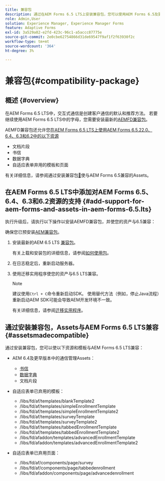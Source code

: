 ```yaml
---
title: 兼容包
description: 通过在AEM Forms 6.5 LTS上安装兼容包，您可以使用AEM Forms 6.5及更早版本中的通信管理资源以及已弃用的自适应表单模板和页面
role: Admin,User
solution: Experience Manager, Experience Manager Forms
feature: Adaptive Forms
exl-id: 3a529a82-e2fd-423c-96c1-a5accc87775e
source-git-commit: 2e0cbe62754866d31de69547f9af1f2f63930f2c
workflow-type: tm+mt
source-wordcount: '364'
ht-degree: 3%

---
```


# 兼容包{#compatibility-package}

## 概述 {#overview}

在AEM Forms 6.5 LTS中，交互式通信是创建客户通信的默认和推荐方法。 若要继续使用AEM Forms 6.5 LTS中的字母，您需要安装最新的[AEMFD兼容包](https://experienceleague.adobe.com/en/docs/experience-manager-release-information/aem-release-updates/forms-updates/aem-forms-releases)。

AEMFD兼容包还允许您[在AEM Forms 6.5 LTS上使用AEM Forms 6.5.22.0、6.4、6.3和6.2中的以下资源](../../forms/using/compatibility-package.md#add-support-for-aem-forms-and-assets-in-aem-forms)

* 文档片段
* 书信
* 数据字典
* 自适应表单弃用的模板和页面

有关详细信息，请参阅通过安装兼容包[&#128279;](../../forms/using/compatibility-package.md#assetsmadecompatible)使与AEM Forms 6.5兼容的Assets。

## 在AEM Forms 6.5 LTS中添加对AEM Forms 6.5、6.4、6.3和6.2资源的支持 {#add-support-for-aem-forms-and-assets-in-aem-forms-6.5.lts}

执行升级后，请执行以下操作以安装AEMFD兼容包，并使您的资产与6.5兼容：

确保您已预安装[AEM兼容包](https://experienceleague.adobe.com/en/docs/experience-manager-release-information/aem-release-updates/forms-updates/aem-forms-releases)。

1. 安装最新的AEM 6.5 LTS [兼容包](https://experienceleague.adobe.com/en/docs/experience-manager-release-information/aem-release-updates/forms-updates/aem-forms-releases)。

   有关上载和安装包的详细信息，请参阅[如何使用包](/help/sites-administering/package-manager.md)。

1. 在日志稳定后，重新启动服务器。
1. 使用迁移实用程序使您的资产与6.5 LTS兼容。

   >[!NOTE]
   >
   > 建议使用`Ctrl + C`命令重新启动SDK。 使用替代方法（例如，停止Java流程）重新启动AEM SDK可能会导致AEM开发环境不一致。

   有关详细信息，请参阅[迁移实用程序](../../forms/using/migration-utility.md)。

## 通过安装兼容包，Assets与AEM Forms 6.5 LTS兼容 {#assetsmadecompatible}

通过安装兼容包，您可以使以下资源和模板与AEM Forms 6.5 LTS兼容：

* AEM 6.4及更早版本中的通信管理Assets：

   * [书信](../../forms/using/create-letter.md)
   * [数据字典](/help/forms/using/data-dictionary.md)
   * 文档片段

* 自适应表单已弃用的模板：

   * /libs/fd/af/templates/blankTemplate2
   * /libs/fd/af/templates/simpleEnrollmentTemplate
   * /libs/fd/af/templates/simpleEnrollmentTemplate2
   * /libs/fd/af/templates/surveyTemplate
   * /libs/fd/af/templates/surveyTemplate2
   * /libs/fd/af/templates/tabbedEnrollmentTemplate
   * /libs/fd/af/templates/tabbedEnrollmentTemplate2
   * /libs/fd/afaddon/templates/advancedEnrollmentTemplate
   * /libs/fd/afaddon/templates/advancedEnrollmentTemplate2

* 自适应表单已弃用页面：

   * /libs/fd/af/components/page/survey
   * /libs/fd/af/components/page/tabbedenrollment
   * /libs/fd/afaddon/components/page/advancedenrollment
